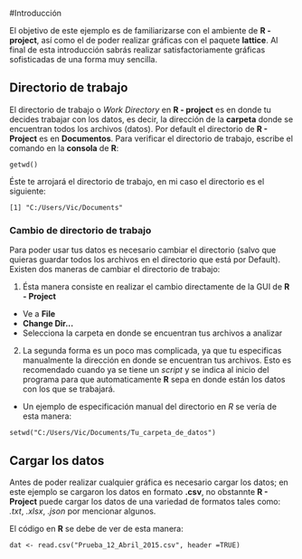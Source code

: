 #Introducción

El objetivo de este ejemplo es de familiarizarse con el ambiente de **R - project**, así como el de poder realizar gráficas con el paquete **lattice**. Al final de esta introducción sabrás realizar satisfactoriamente gráficas sofisticadas de una forma muy sencilla.

## Directorio de trabajo

El directorio de trabajo o *Work Directory* en **R - project** es en donde tu decides trabajar con los datos, es decir, la dirección de la **carpeta** donde se encuentran todos los archivos (datos). Por default el directorio de **R - Project** es en **Documentos**. Para verificar el directorio de trabajo, escribe el comando en la **consola** de **R**:

````{r}
getwd()
````
Éste te arrojará el directorio de trabajo, en mi caso el directorio es el siguiente:

````{r}
[1] "C:/Users/Vic/Documents"
````
### Cambio de directorio de trabajo

Para poder usar tus datos es necesario cambiar el directorio (salvo que quieras guardar todos los archivos en el directorio que está por Default). Existen dos maneras de cambiar el directorio de trabajo:   

1. Ésta manera consiste en realizar el cambio directamente de la GUI de **R - Project**
  + Ve a **File**  
  + **Change Dir...**
  + Selecciona la carpeta en donde se encuentran tus archivos a analizar

2. La segunda forma es un poco mas complicada, ya que tu especificas manualmente la dirección en donde se encuentran tus archivos. Esto es recomendado cuando ya se tiene un *script* y se indica al inicio del programa para que automaticamente **R** sepa en donde están los datos con los que se trabajará.

  + Un ejemplo de especificación manual del directorio en *R* se vería de esta manera:

````{r}
setwd("C:/Users/Vic/Documents/Tu_carpeta_de_datos")
````
## Cargar los datos

Antes de poder realizar cualquier gráfica es necesario cargar los datos; en este ejemplo se cargaron los datos en formato **.csv**, no obstannte **R - Project** puede cargar los datos de una variedad de formatos tales como: *.txt*, *.xlsx*, *.json* por mencionar algunos.

El código en **R** se debe de ver de esta manera:

````{r}
dat <- read.csv("Prueba_12_Abril_2015.csv", header =TRUE)
````
